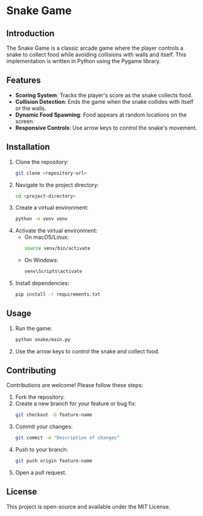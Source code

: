 # Snake Game

## Introduction
The Snake Game is a classic arcade game where the player controls a snake to collect food while avoiding collisions with walls and itself. This implementation is written in Python using the Pygame library.

## Features
- **Scoring System**: Tracks the player's score as the snake collects food.
- **Collision Detection**: Ends the game when the snake collides with itself or the walls.
- **Dynamic Food Spawning**: Food appears at random locations on the screen.
- **Responsive Controls**: Use arrow keys to control the snake's movement.

## Installation
1. Clone the repository:
   ```bash
   git clone <repository-url>
   ```
2. Navigate to the project directory:
   ```bash
   cd <project-directory>
   ```
3. Create a virtual environment:
   ```bash
   python -m venv venv
   ```
4. Activate the virtual environment:
   - On macOS/Linux:
     ```bash
     source venv/bin/activate
     ```
   - On Windows:
     ```bash
     venv\Scripts\activate
     ```
5. Install dependencies:
   ```bash
   pip install -r requirements.txt
   ```

## Usage
1. Run the game:
   ```bash
   python snake/main.py
   ```
2. Use the arrow keys to control the snake and collect food.

## Contributing
Contributions are welcome! Please follow these steps:
1. Fork the repository.
2. Create a new branch for your feature or bug fix:
   ```bash
   git checkout -b feature-name
   ```
3. Commit your changes:
   ```bash
   git commit -m "Description of changes"
   ```
4. Push to your branch:
   ```bash
   git push origin feature-name
   ```
5. Open a pull request.

## License
This project is open-source and available under the MIT License.
